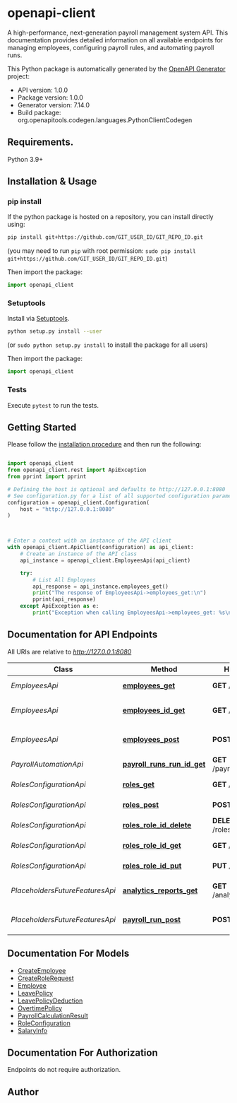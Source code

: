 # openapi-client
A high-performance, next-generation payroll management system API.
This documentation provides detailed information on all available endpoints for managing employees, configuring payroll rules, and automating payroll runs.


This Python package is automatically generated by the [OpenAPI Generator](https://openapi-generator.tech) project:

- API version: 1.0.0
- Package version: 1.0.0
- Generator version: 7.14.0
- Build package: org.openapitools.codegen.languages.PythonClientCodegen

## Requirements.

Python 3.9+

## Installation & Usage
### pip install

If the python package is hosted on a repository, you can install directly using:

```sh
pip install git+https://github.com/GIT_USER_ID/GIT_REPO_ID.git
```
(you may need to run `pip` with root permission: `sudo pip install git+https://github.com/GIT_USER_ID/GIT_REPO_ID.git`)

Then import the package:
```python
import openapi_client
```

### Setuptools

Install via [Setuptools](http://pypi.python.org/pypi/setuptools).

```sh
python setup.py install --user
```
(or `sudo python setup.py install` to install the package for all users)

Then import the package:
```python
import openapi_client
```

### Tests

Execute `pytest` to run the tests.

## Getting Started

Please follow the [installation procedure](#installation--usage) and then run the following:

```python

import openapi_client
from openapi_client.rest import ApiException
from pprint import pprint

# Defining the host is optional and defaults to http://127.0.0.1:8080
# See configuration.py for a list of all supported configuration parameters.
configuration = openapi_client.Configuration(
    host = "http://127.0.0.1:8080"
)



# Enter a context with an instance of the API client
with openapi_client.ApiClient(configuration) as api_client:
    # Create an instance of the API class
    api_instance = openapi_client.EmployeesApi(api_client)

    try:
        # List All Employees
        api_response = api_instance.employees_get()
        print("The response of EmployeesApi->employees_get:\n")
        pprint(api_response)
    except ApiException as e:
        print("Exception when calling EmployeesApi->employees_get: %s\n" % e)

```

## Documentation for API Endpoints

All URIs are relative to *http://127.0.0.1:8080*

Class | Method | HTTP request | Description
------------ | ------------- | ------------- | -------------
*EmployeesApi* | [**employees_get**](docs/EmployeesApi.md#employees_get) | **GET** /employees | List All Employees
*EmployeesApi* | [**employees_id_get**](docs/EmployeesApi.md#employees_id_get) | **GET** /employees/{id} | Get Employee by ID
*EmployeesApi* | [**employees_post**](docs/EmployeesApi.md#employees_post) | **POST** /employees | Create a New Employee
*PayrollAutomationApi* | [**payroll_runs_run_id_get**](docs/PayrollAutomationApi.md#payroll_runs_run_id_get) | **GET** /payroll/runs/{run_id} | Get Payroll Run Status
*RolesConfigurationApi* | [**roles_get**](docs/RolesConfigurationApi.md#roles_get) | **GET** /roles | List All Roles
*RolesConfigurationApi* | [**roles_post**](docs/RolesConfigurationApi.md#roles_post) | **POST** /roles | Create a New Role
*RolesConfigurationApi* | [**roles_role_id_delete**](docs/RolesConfigurationApi.md#roles_role_id_delete) | **DELETE** /roles/{role_id} | Delete a Role
*RolesConfigurationApi* | [**roles_role_id_get**](docs/RolesConfigurationApi.md#roles_role_id_get) | **GET** /roles/{role_id} | Get Role by ID
*RolesConfigurationApi* | [**roles_role_id_put**](docs/RolesConfigurationApi.md#roles_role_id_put) | **PUT** /roles/{role_id} | Update a Role
*PlaceholdersFutureFeaturesApi* | [**analytics_reports_get**](docs/PlaceholdersFutureFeaturesApi.md#analytics_reports_get) | **GET** /analytics/reports | Get Analytics Reports
*PlaceholdersFutureFeaturesApi* | [**payroll_run_post**](docs/PlaceholdersFutureFeaturesApi.md#payroll_run_post) | **POST** /payroll/run | Manually Trigger a Payroll Run


## Documentation For Models

 - [CreateEmployee](docs/CreateEmployee.md)
 - [CreateRoleRequest](docs/CreateRoleRequest.md)
 - [Employee](docs/Employee.md)
 - [LeavePolicy](docs/LeavePolicy.md)
 - [LeavePolicyDeduction](docs/LeavePolicyDeduction.md)
 - [OvertimePolicy](docs/OvertimePolicy.md)
 - [PayrollCalculationResult](docs/PayrollCalculationResult.md)
 - [RoleConfiguration](docs/RoleConfiguration.md)
 - [SalaryInfo](docs/SalaryInfo.md)


<a id="documentation-for-authorization"></a>
## Documentation For Authorization

Endpoints do not require authorization.


## Author





